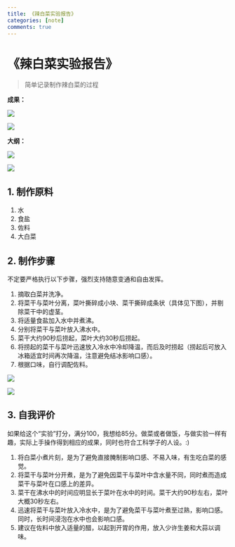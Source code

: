 ```yaml
---
title: 《辣白菜实验报告》
categories: [note]
comments: true
---
```


# 《辣白菜实验报告》

> 简单记录制作辣白菜的过程

**成果：**

![](D:/Git/QLX/assets/2022-07-14/01.jpg)

<img src="{{ '/assets/2022-07-14/01.jpg' | relative_url }}">


**大纲：**

![](D:/Git/QLX/assets/2022-07-14/02.jpg)


<img src="{{ '/assets/2022-07-14/02.jpg' | relative_url }}">

## 1. 制作原料

1. 水
2. 食盐
4. 佐料
5. 大白菜

## 2. 制作步骤

不定要严格执行以下步骤，强烈支持随意变通和自由发挥。

1. 摘取白菜并洗净。
2. 将菜干与菜叶分离，菜叶撕碎成小块、菜干撕碎成条状（具体见下图），并剔除菜干中的虚茎。
3. 将适量食盐加入水中并煮沸。
4. 分别将菜干与菜叶放入沸水中。
5. 菜干大约90秒后捞起，菜叶大约30秒后捞起。
6. 将捞起的菜干与菜叶迅速放入冷水中冷却降温，而后及时捞起（捞起后可放入冰箱适宜时间再次降温，注意避免结冰影响口感）。
7. 根据口味，自行调配佐料。

![](D:/Git/QLX/assets/2022-07-14/03.jpg)


<img src="{{ '/assets/2022-07-14/03.jpg' | relative_url }}">


## 3. 自我评价

如果给这个“实验”打分，满分100，我想给85分。做菜或者做饭，与做实验一样有趣，实际上手操作得到相应的成果，同时也符合工科学子的人设。:)

1. 将白菜小煮片刻，是为了避免直接腌制影响口感、不易入味，有生吃白菜的感觉。
2. 将菜干与菜叶分开煮，是为了避免因菜干与菜叶中含水量不同，同时煮而造成菜干与菜叶在口感上的差异。
3. 菜干在沸水中的时间应明显长于菜叶在水中的时间。菜干大约90秒左右，菜叶大概30秒左右。
4. 迅速将菜干与菜叶放入冷水中，是为了避免菜干与菜叶煮至过熟，影响口感。同时，长时间浸泡在水中也会影响口感。
5. 建议在佐料中放入适量的醋，以起到开胃的作用，放入少许生姜和大蒜以调味。


